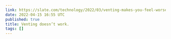 ```yaml
---
link: https://slate.com/technology/2022/03/venting-makes-you-feel-worse-psychology-research.html
date: 2022-04-15 16:55 UTC
published: true
title: Venting doesn’t work.
tags: []
---
```




